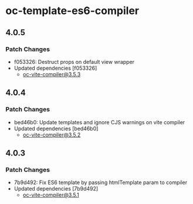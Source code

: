 # oc-template-es6-compiler

## 4.0.5

### Patch Changes

- f053326: Destruct props on default view wrapper
- Updated dependencies [f053326]
  - oc-vite-compiler@3.5.3

## 4.0.4

### Patch Changes

- bed46b0: Update templates and ignore CJS warnings on vite compiler
- Updated dependencies [bed46b0]
  - oc-vite-compiler@3.5.2

## 4.0.3

### Patch Changes

- 7b9d492: Fix ES6 template by passing htmlTemplate param to compiler
- Updated dependencies [7b9d492]
  - oc-vite-compiler@3.5.1
